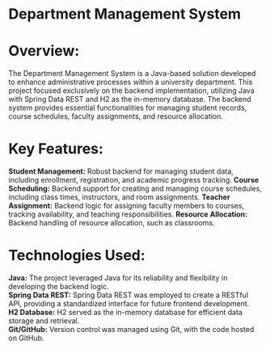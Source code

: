 # Department Management System
# Overview:
The Department Management System is a Java-based solution developed to enhance administrative processes within a university department. This project focused exclusively on the backend implementation, utilizing Java with Spring Data REST and H2 as the in-memory database. The backend system provides essential functionalities for managing student records, course schedules, faculty assignments, and resource allocation.

# Key Features:

<b>Student Management:</b> Robust backend for managing student data, including enrollment, registration, and academic progress tracking.
<b>Course Scheduling:</b> Backend support for creating and managing course schedules, including class times, instructors, and room assignments.
<b>Teacher Assignment:</b> Backend logic for assigning faculty members to courses, tracking availability, and teaching responsibilities.
<b>Resource Allocation:</b> Backend handling of resource allocation, such as classrooms.
# Technologies Used:

<b>Java:</b> The project leveraged Java for its reliability and flexibility in developing the backend logic.<br>
<b>Spring Data REST:</b> Spring Data REST was employed to create a RESTful API, providing a standardized interface for future frontend development.<br>
<b>H2 Database:</b> H2 served as the in-memory database for efficient data storage and retrieval.<br>
<b>Git/GitHub:</b> Version control was managed using Git, with the code hosted on GitHub.
